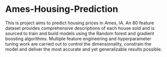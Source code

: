 # Ames-Housing-Prediction

This is project aims to predict housing prices in Ames, IA. An 80 feature dataset provides comprehensive descriptions of each house sold and is sourced to train and build models using the Random forest and gradient boosting algorithms. Multiple feature engineering  and hyperparameter tuning work are carried out to control the dimensionality, constrain the model and deliver the most accurate and yet generalizable results possible.  
